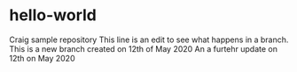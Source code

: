# hello-world
Craig sample repository
This line is an edit to see what happens in a branch. 
This is a new branch created on 12th of May 2020
An a furtehr update on 12th on May 2020
